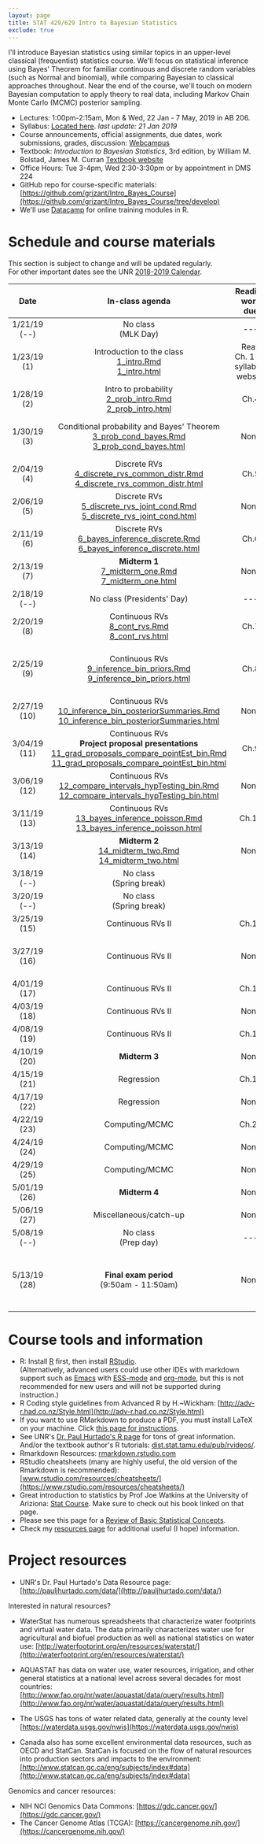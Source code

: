 ```yaml
---
layout: page
title: STAT 429/629 Intro to Bayesian Statistics
exclude: true
---
```


I'll introduce Bayesian statistics using similar topics in an upper-level classical (frequentist) statistics course. We'll focus on statistical inference using Bayes' Theorem for familiar continuous and discrete random variables (such as Normal and binomial), while comparing Bayesian to classical approaches throughout. Near the end of the course, we'll touch on modern Bayesian computation to apply theory to real data, including Markov Chain Monte Carlo (MCMC) posterior sampling.

- Lectures: 1:00pm-2:15am, Mon & Wed, 22 Jan - 7 May, 2019 in AB 206.
- Syllabus: [Located here](https://github.com/grizant/Intro_Bayes_Course/blob/develop/syllabus/STAT446-646-Intro-to-Bayesian-Statistics-syllabus.pdf). _last update: 21 Jan 2019_
- Course announcements, official assignments, due dates, work submissions, grades, discussion: [Webcampus](http://tlt.unr.edu/materials/login-canvas.html)
- Textbook: _Introduction to Bayesian Statistics_, 3rd edition, by William M. Bolstad, James M. Curran
[Textbook website](https://www.wiley.com/en-us/Introduction+to+Bayesian+Statistics%2C+3rd+Edition-p-9781118091562)
- Office Hours: Tue 3-4pm, Wed 2:30-3:30pm or by appointment in DMS 224
- GitHub repo for course-specific materials: [https://github.com/grizant/Intro_Bayes_Course](https://github.com/grizant/Intro_Bayes_Course/tree/develop)
- We'll use [Datacamp](https://www.datacamp.com/) for online training modules in R.

# Schedule and course materials 

This section is subject to change and will be updated regularly.   
For other important dates see the UNR [2018-2019 Calendar](https://www.unr.edu/academic-central/academic-resources/academic-calendar#2018-2019).

| Date | In-class agenda | Reading work due | Written work due | Online work due |
|:---:|:---:|:---:|:---:|:---:|
| 1/21/19 (--)| No class <br/> (MLK Day)| --- | --- | --- |
| 1/23/19 (1)| Introduction to the class <br/>[1_intro.Rmd](https://github.com/grizant/Intro_Bayes_Course/blob/develop/meeting_agendas/1_intro.Rmd) <br/>[1_intro.html](1_intro.html) | Read Ch. 1-3, syllabus, website | Bring syllabus to class (soft or hard copy) | Accept invite to DataCamp |
| 1/28/19 (2)| Intro to probability <br/>[2_prob_intro.Rmd](https://github.com/grizant/Intro_Bayes_Course/blob/develop/meeting_agendas/2_prob_intro.Rmd) <br/>[2_prob_intro.html](2_prob_intro.html) | Ch.4 | None | DataCamp Introduction to R |
| 1/30/19 (3)| Conditional probability and Bayes' Theorem <br/>[3_prob_cond_bayes.Rmd](https://github.com/grizant/Intro_Bayes_Course/blob/develop/meeting_agendas/3_prob_cond_bayes.Rmd) <br/>[3_prob_cond_bayes.html](3_prob_cond_bayes.html) | None | None | DataCamp Foundations of probability in R |
| 2/04/19 (4)| Discrete RVs [4_discrete_rvs_common_distr.Rmd](https://github.com/grizant/Intro_Bayes_Course/blob/develop/meeting_agendas/4_discrete_rvs_common_distr.Rmd) <br/>[4_discrete_rvs_common_distr.html](4_discrete_rvs_common_distr.html)| Ch.5 | HW 1<br/>[HW1_rubric.pdf](https://github.com/grizant/Intro_Bayes_Course/blob/develop/rubrics/HW1_rubric.pdf) | None  |
| 2/06/19 (5)| Discrete RVs<br/>[5_discrete_rvs_joint_cond.Rmd](https://github.com/grizant/Intro_Bayes_Course/blob/develop/meeting_agendas/5_discrete_rvs_joint_cond.Rmd) <br/>[5_discrete_rvs_joint_cond.html](5_discrete_rvs_joint_cond.html) | None | None | None  |
| 2/11/19 (6)| Discrete RVs<br/>[6_bayes_inference_discrete.Rmd](https://github.com/grizant/Intro_Bayes_Course/blob/develop/meeting_agendas/6_bayes_inference_discrete.Rmd) <br/>[6_bayes_inference_discrete.html](6_bayes_inference_discrete.html)| Ch.6  | HW 2<br/>[HW2_rubric.pdf](https://github.com/grizant/Intro_Bayes_Course/blob/develop/rubrics/HW2_rubric.pdf) | None |
| 2/13/19 (7)| **Midterm 1**<br/>[7_midterm_one.Rmd](https://github.com/grizant/Intro_Bayes_Course/blob/develop/meeting_agendas/7_midterm_one.Rmd) <br/>[7_midterm_one.html](7_midterm_one.html)| None | None | None |
| 2/18/19 (--)| No class (Presidents' Day)| --- | --- | --- |
| 2/20/19 (8)| Continuous RVs<br/>[8_cont_rvs.Rmd](https://github.com/grizant/Intro_Bayes_Course/blob/develop/meeting_agendas/8_cont_rvs.Rmd) <br/>[8_cont_rvs.html](8_cont_rvs.html) | Ch.7| HW 3<br/>[HW3_rubric.pdf](https://github.com/grizant/Intro_Bayes_Course/blob/develop/rubrics/HW3_rubric.pdf) | None |
| 2/25/19 (9)| Continuous RVs<br/>[9_inference_bin_priors.Rmd](https://github.com/grizant/Intro_Bayes_Course/blob/develop/meeting_agendas/9_inference_bin_priors.Rmd) <br/>[9_inference_bin_priors.html](9_inference_bin_priors.html) | Ch.8 | HW 4<br/>[HW4_rubric.pdf](https://github.com/grizant/Intro_Bayes_Course/blob/develop/rubrics/HW4_rubric.pdf)<br/>**Project task 1**<br/>[Intro-to-Bayesian-Statistics_project_organization.pdf](https://github.com/grizant/Intro_Bayes_Course/blob/develop/course_materials/Intro-to-Bayesian-Statistics_project_organization.pdf) | None |
| 2/27/19 (10)| Continuous RVs<br/>[10_inference_bin_posteriorSummaries.Rmd](https://github.com/grizant/Intro_Bayes_Course/blob/develop/meeting_agendas/10_inference_bin_posteriorSummaries.Rmd) <br/>[10_inference_bin_posteriorSummaries.html](10_inference_bin_posteriorSummaries.html) | None | None | None |
| 3/04/19 (11)| Continuous RVs <br/> **Project proposal presentations** <br/>[11_grad_proposals_compare_pointEst_bin.Rmd](https://github.com/grizant/Intro_Bayes_Course/blob/develop/meeting_agendas/11_grad_proposals_compare_pointEst_bin.Rmd) <br/>[11_grad_proposals_compare_pointEst_bin.html](11_grad_proposals_compare_pointEst_bin.html)| Ch.9 | HW 5<br/>[HW5_rubric.pdf](https://github.com/grizant/Intro_Bayes_Course/blob/develop/rubrics/HW5_rubric.pdf)<br/>**Project task 2** | None  |
| 3/06/19 (12)| Continuous RVs<br/>[12_compare_intervals_hypTesting_bin.Rmd](https://github.com/grizant/Intro_Bayes_Course/blob/develop/meeting_agendas/12_compare_intervals_hypTesting_bin.Rmd) <br/>[12_compare_intervals_hypTesting_bin.html](12_compare_intervals_hypTesting_bin.html) | None | **Project task 3** | None |
| 3/11/19 (13)| Continuous RVs<br/>[13_bayes_inference_poisson.Rmd](https://github.com/grizant/Intro_Bayes_Course/blob/develop/meeting_agendas/13_bayes_inference_poisson.Rmd) <br/>[13_bayes_inference_poisson.html](13_bayes_inference_poisson.html) | Ch.10 | None | None |
| 3/13/19 (14)| **Midterm 2**<br/>[14_midterm_two.Rmd](https://github.com/grizant/Intro_Bayes_Course/blob/develop/meeting_agendas/14_midterm_two.Rmd) <br/>[14_midterm_two.html](14_midterm_two.html)| None |HW 6<br/>[HW6_rubric.pdf](https://github.com/grizant/Intro_Bayes_Course/blob/develop/rubrics/HW6_rubric.pdf)<br/>**Project task 4 due by 3/15/19** | None |
| 3/18/19 (--)| No class <br/>(Spring break)|  |  |  |
| 3/20/19 (--)| No class <br/>(Spring break)|  |  |  |
| 3/25/19 (15)| Continuous RVs II | Ch.11 | HW 7<br/>[HW7_rubric.pdf](https://github.com/grizant/Intro_Bayes_Course/blob/develop/rubrics/HW7_rubric.pdf) | None |
| 3/27/19 (16)| Continuous RVs II | None | None | DataCamp Fundamentals of Bayesian Analysis in R |
| 4/01/19 (17)| Continuous RVs II | Ch.12 | HW 8 | None |
| 4/03/19 (18)| Continuous RVs II | None | None | None |
| 4/08/19 (19)| Continuous RVs II | Ch.13 | HW 9<br/>**Project task 5** | None |
| 4/10/19 (20)| **Midterm 3** | None | None | None |
| 4/15/19 (21)| Regression | Ch.14 | HW 10 | None |
| 4/17/19 (22)| Regression | None | **Project task 6** | None |
| 4/22/19 (23)| Computing/MCMC| Ch.20 | HW 11 | None |
| 4/24/19 (24)| Computing/MCMC| None | None | None |
| 4/29/19 (25)| Computing/MCMC| None| HW 12<br/>**Project task 7** | None |
| 5/01/19 (26)| **Midterm 4**| None | None | None |
| 5/06/19 (27)| Miscellaneous/catch-up | None | None | None |
| 5/08/19 (--)| No class <br/>(Prep day)| --- | --- | --- |
| 5/13/19 (28)| **Final exam period** <br/>(9:50am - 11:50am) | None | **Project task 8** | **Take-home exam** <br/> Project presentations or project sesssion |

# Course tools and information
- R: Install [R](http://www.r-project.org/) first, then install [RStudio](http://www.rstudio.com/).<br/>(Alternatively, advanced users could use other IDEs with markdown support such as [Emacs](https://www.gnu.org/software/emacs/) with [ESS-mode](https://ess.r-project.org/) and [org-mode](https://orgmode.org/), but this is not recommended for new users and will not be supported during instruction.)
- R Coding style guidelines from Advanced R by H.~Wickham: [http://adv-r.had.co.nz/Style.html](http://adv-r.had.co.nz/Style.html)
- If you want to use RMarkdown to produce a PDF, you must install LaTeX on your machine. Click [this page for instructions](http://www.pauljhurtado.com/latex/).
- See UNR's [Dr. Paul Hurtado's R page](http://www.pauljhurtado.com/R/) for tons of great information. <br/> And/or the textbook author's R tutorials: [dist.stat.tamu.edu/pub/rvideos/](http://dist.stat.tamu.edu/pub/rvideos/).
- Rmarkdown Resources: [rmarkdown.rstudio.com](http://rmarkdown.rstudio.com)
- RStudio cheatsheets (many are highly useful, the old version of the Rmarkdown is recommended): [www.rstudio.com/resources/cheatsheets/](https://www.rstudio.com/resources/cheatsheets/)
- Great introduction to statistics by Prof Joe Watkins at the University of Ariziona: [Stat Course](http://math.arizona.edu/~jwatkins/math363s17.htm). Make sure to check out his book linked on that page.
- Please see this page for a [Review of Basic Statistical Concepts](https://onlinecourses.science.psu.edu/statprogram/review_of_basic_statistics).
- Check my [resources page](/resources/) for additional useful (I hope) information.

# Project resources

- UNR's Dr. Paul Hurtado's Data Resource page:[http://pauljhurtado.com/data/](http://pauljhurtado.com/data/)

Interested in natural resources?

- WaterStat has numerous spreadsheets that characterize water footprints and virtual water data. The data primarily characterizes water use for agricultural and biofuel production as well as national statistics on water use:
[http://waterfootprint.org/en/resources/waterstat/](http://waterfootprint.org/en/resources/waterstat/)

- AQUASTAT has data on water use, water resources, irrigation, and other general statistics at a national level across several decades for most countries:
[http://www.fao.org/nr/water/aquastat/data/query/results.html](http://www.fao.org/nr/water/aquastat/data/query/results.html)

- The USGS has tons of water related data, generally at the county level
[https://waterdata.usgs.gov/nwis](https://waterdata.usgs.gov/nwis)

- Canada also has some excellent environmental data resources, such as OECD and StatCan. StatCan is focused on the flow of natural resources into production sectors and impacts to the environment: 
[http://www.statcan.gc.ca/eng/subjects/index#data](http://www.statcan.gc.ca/eng/subjects/index#data)

Genomics and cancer resources:

- NIH NCI Genomics Data Commons: [https://gdc.cancer.gov/](https://gdc.cancer.gov/)
- The Cancer Genome Atlas (TCGA): [https://cancergenome.nih.gov/](https://cancergenome.nih.gov/)
